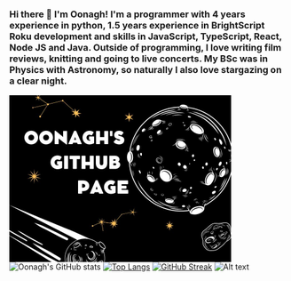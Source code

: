 ### Hi there 👋 I'm Oonagh! I'm a programmer with 4 years experience in python, 1.5 years experience in BrightScript Roku development and skills in JavaScript, TypeScript, React, Node JS and Java. Outside of programming, I love writing film reviews, knitting and going to live concerts. My BSc was in Physics with Astronomy, so naturally I also love stargazing on a clear night.

<!--
**oonaghalice/oonaghalice** is a ✨ _special_ ✨ repository because its `README.md` (this file) appears on your GitHub profile.

Here are some ideas to get you started:

- 🔭 I’m currently working on ...
- 🌱 I’m currently learning ...
- 👯 I’m looking to collaborate on ...
- 🤔 I’m looking for help with ...
- 💬 Ask me about ...
- 📫 How to reach me: ...
- 😄 Pronouns: ...
- ⚡ Fun fact: ...
-->

<img align="left" alt="Coding" width="400" src="https://github.com/oonaghalice/oonaghalice/blob/main/Oonagh's.jpg">

![Oonagh's GitHub stats](https://github-readme-stats.vercel.app/api?username=oonaghalice&show_icons=true&theme=tokyonight)
[![Top Langs](https://github-readme-stats.vercel.app/api/top-langs/?username=oonaghalice&layout=compact&theme=tokyonight)](https://github.com/oonaghalice/github-readme-stats)
[![GitHub Streak](http://github-readme-streak-stats.herokuapp.com?user=oonaghalice&theme=tokyonight)](https://git.io/streak-stats)
![Alt text](https://spotify-recently-played-readme.vercel.app/api?user=oonaghalice)

